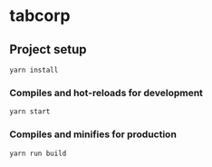 # tabcorp

## Project setup
```
yarn install
```

### Compiles and hot-reloads for development
```
yarn start
```

### Compiles and minifies for production
```
yarn run build
```

